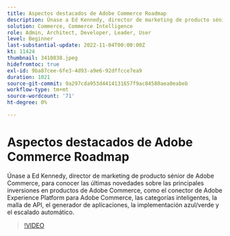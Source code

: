 ```yaml
---
title: Aspectos destacados de Adobe Commerce Roadmap
description: Únase a Ed Kennedy, director de marketing de producto sénior de Adobe Commerce, para conocer las últimas novedades sobre las principales inversiones en productos de Adobe Commerce
solution: Commerce, Commerce Intelligence
role: Admin, Architect, Developer, Leader, User
level: Beginner
last-substantial-update: 2022-11-04T00:00:00Z
kt: 11424
thumbnail: 3410838.jpeg
hidefromtoc: true
exl-id: 9ba87cee-6fe3-4d93-a9e6-92dffcce7ea9
duration: 1021
source-git-commit: 9a297cda953d4414131657f9ac84580aea0eabeb
workflow-type: tm+mt
source-wordcount: '71'
ht-degree: 0%

---
```


# Aspectos destacados de Adobe Commerce Roadmap

Únase a Ed Kennedy, director de marketing de producto sénior de Adobe Commerce, para conocer las últimas novedades sobre las principales inversiones en productos de Adobe Commerce, como el conector de Adobe Experience Platform para Adobe Commerce, las categorías inteligentes, la malla de API, el generador de aplicaciones, la implementación azul/verde y el escalado automático.

>[!VIDEO](https://video.tv.adobe.com/v/3410838/?quality=12&learn=on)
